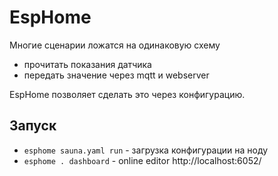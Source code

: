 EspHome
=======

Многие сценарии ложатся на одинаковую схему
- прочитать показания датчика
- передать значение через mqtt и webserver

EspHome позволяет сделать это через конфигурацию.

Запуск
------

- `esphome sauna.yaml run` - загрузка конфигурации на ноду
- `esphome . dashboard` - online editor http://localhost:6052/

